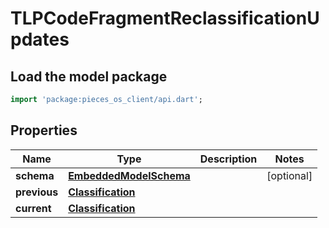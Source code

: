 # TLPCodeFragmentReclassificationUpdates

## Load the model package
```dart
import 'package:pieces_os_client/api.dart';
```

## Properties
Name | Type | Description | Notes
------------ | ------------- | ------------- | -------------
**schema** | [**EmbeddedModelSchema**](EmbeddedModelSchema) |  | [optional] 
**previous** | [**Classification**](Classification) |  | 
**current** | [**Classification**](Classification) |  | 




